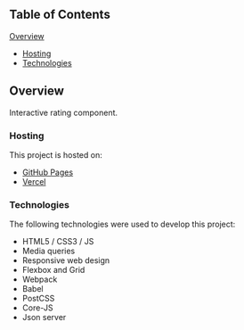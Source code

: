 ## Table of Contents

[Overview](#overview)
- [Hosting](#hosting)
- [Technologies](#technologies)

## Overview

Interactive rating component.

### Hosting

This project is hosted on:
- [GitHub Pages](https://private-lazy-val.github.io/rate-me/)
- [Vercel](https://rate-me-5.vercel.app/)



### Technologies

The following technologies were used to develop this project:

- HTML5 / CSS3 / JS
- Media queries
- Responsive web design
- Flexbox and Grid
- Webpack
- Babel
- PostCSS
- Core-JS
- Json server
